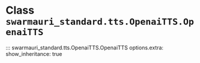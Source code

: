# Class `swarmauri_standard.tts.OpenaiTTS.OpenaiTTS`

::: swarmauri_standard.tts.OpenaiTTS.OpenaiTTS
    options.extra:
      show_inheritance: true

